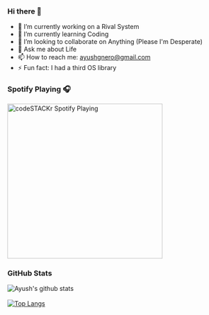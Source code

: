 ### Hi there 👋

- 🔭 I’m currently working on a Rival System  
- 🌱 I’m currently learning Coding
- 👯 I’m looking to collaborate on Anything (Please I'm Desperate)
- 💬 Ask me about Life
- 📫 How to reach me: ayushgnero@gmail.com
- ⚡ Fun fact: I had a third OS library

### Spotify Playing 🎧

[<img src="https://now-playing-codestackr.vercel.app/api/spotify-playing" alt="codeSTACKr Spotify Playing" width="350" />](https://open.spotify.com/playlist/37i9dQZF1E36PLo9gnUkZg)

### GitHub Stats
![Ayush's github stats](https://github-readme-stats.vercel.app/api?username=ayushgnero&count_private=true&hide=issues,contribs&theme=merko&title_color=dc143c&bg_color=ffffffff&text_color=000&icon_color=ff00000)
<br><br>
[![Top Langs](https://github-readme-stats.vercel.app/api/top-langs/?username=ayushgnero&layout=compact)](https://github.com/ayushgnero/github-readme-stats)
<br><br>
